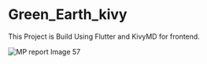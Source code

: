 # Green_Earth_kivy
This Project is Build Using Flutter and KivyMD for frontend.

![MP report Image 57](https://github.com/nimitbisht/Green_Earth_kivy/assets/157360261/1ea88468-1656-4d3f-a797-61fc23576aa3)
